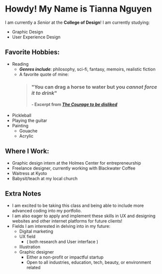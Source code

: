 # Howdy! My Name is Tianna Nguyen 
I am currently a _Senior_ at the **College of Design**! I am currently studying:  
* Graphic Design
* User Experience Design
## Favorite Hobbies: 
* Reading
  * _**Genres include**_: philosophy, sci-fi, fantasy, memoirs, realistic fiction
  * A favorite quote of mine:
    > ### **"You can drag a horse to water but you _cannot force it to drink_"**
    > #### - Excerpt from **_[The Courage to be disliked](https://www.goodreads.com/book/show/43306206-the-courage-to-be-disliked)_**  
* Pickleball
* Playing the guitar
* Painting
  * Gouache
  * Acrylic
## Where I Work:
* Graphic design intern at the Holmes Center for entrepreneurship
* Freelance designer, currently working with Blackwater Coffee
* Waitress at Kyoto
* Babysit/teach at my local church
## Extra Notes
* I am excited to be taking this class and being able to include more advanced coding into my portfolio.
* I am also eager to apply and implement these skills in UX and designing websites and other internet platforms for future clients!
* Fields I am interested in delving into in my future:
  * Digital marketing
  * UX field
    * ( both research and User interface )
  * Illustration
  * Graphic designer
    * Either a non-profit or impactful startup
    * Open to all industries, education, tech, beauty, or environment related



